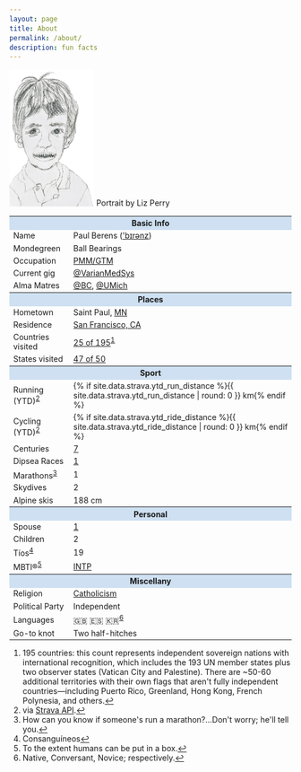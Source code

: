 ```yaml
---
layout: page
title: About
permalink: /about/
description: fun facts
---
```

<p><img src="/assets/images/pmb.portrait.png" alt="portrait" style="width: 30%;">
<span class="muted small">Portrait by Liz Perry</span>

<table>
  <tbody>
    <tr>
      <th colspan="2" style="text-align: center; background-color: #cee0f2;">Basic Info</th>
    </tr>
    <tr>
      <td style="text-align: left">Name</td>
      <td style="text-align: left">Paul Berens (<a href="/assets/audio/berens.mp3">'b&#x026A;r&#x0259;nz</a>)</td>
    </tr>
    <tr>
      <td style="text-align: left">Mondegreen</td>
      <td style="text-align: left">Ball Bearings</td>
    </tr>
    <tr>
      <td style="text-align: left">Occupation</td>
      <td style="text-align: left"><a href="/bio/">PMM/GTM</a></td>
    </tr>
    <tr>
      <td style="text-align: left">Current gig</td>
      <td style="text-align: left"><a href="https://x.com/varianmedsys" target="_blank">@VarianMedSys</a></td>
    </tr>
    <tr>
      <td style="text-align: left">Alma Matres</td>
      <td style="text-align: left"><a href="https://x.com/bostoncollege" target="_blank">@BC</a>, <a href="https://x.com/UMich" target="_blank">@UMich</a></td>
    </tr>
    <tr>
      <th colspan="2" style="text-align: center; background-color: #cee0f2;">Places</th>
    </tr>
    <tr>
      <td style="text-align: left">Hometown</td>
      <td style="text-align: left">Saint Paul, <a href="/mn/">MN</a></td>
    </tr>
    <tr>
      <td style="text-align: left">Residence</td>
      <td style="text-align: left"><a href="/sf/">San Francisco, CA</a></td>
    </tr>
    <tr>
      <td style="text-align: left">Countries visited</td>
      <td style="text-align: left"><a href="/countries/">25 of 195</a><sup id="fnref1"><a href="#fn1" title="View footnote">1</a></sup>     
      </td>
    </tr>
    <tr>
      <td style="text-align: left">States visited</td>
      <td style="text-align: left"><a href="/states/">47 of 50</a></td>
    </tr>
    <tr>
      <th colspan="2" style="text-align: center; background-color: #cee0f2;">Sport</th>
    </tr>
    <tr>
      <td style="text-align: left">Running (YTD)<sup id="fnref2"><a href="#fn2" title="View footnote">2</a></sup></td>
      <td style="text-align: left">{% if site.data.strava.ytd_run_distance %}{{ site.data.strava.ytd_run_distance | round: 0 }} km{% endif %}</td>
    </tr>
    <tr>
      <td style="text-align: left">Cycling (YTD)<sup id="fnref2"><a href="#fn2" title="View footnote">2</a></sup></td>
      <td style="text-align: left">{% if site.data.strava.ytd_ride_distance %}{{ site.data.strava.ytd_ride_distance | round: 0 }} km{% endif %}</td>
    </tr>
    <tr>
      <td style="text-align: left">Centuries</td>
      <td style="text-align: left"><a href="/centuries/">7</a></td>
    </tr>
    <tr>
      <td style="text-align: left">Dipsea Races</td>
      <td style="text-align: left"><a href="https://www.strava.com/activities/14737190977" target="_blank">1</a></td>
    </tr>
    <tr>
      <td style="text-align: left">Marathons<sup id="fnref3"><a href="#fn3" title="View footnote">3</a></sup></td>
      <td style="text-align: left">1</td>
    </tr>
    <tr>
      <td style="text-align: left">Skydives</td>
      <td style="text-align: left">2</td>
    </tr>
    <tr>
      <td style="text-align: left">Alpine skis</td>
      <td style="text-align: left">188 cm</td>
    </tr>
    <tr>
      <th colspan="2" style="text-align: center; background-color: #cee0f2;">Personal</th>
    </tr>
    <tr>
      <td style="text-align: left">Spouse</td>
      <td style="text-align: left"><a href="https://x.com/berenslisa" target="_blank">1</a></td>
    </tr>
    <tr>
      <td style="text-align: left">Children</td>
      <td style="text-align: left">2</td>
    </tr>
        <tr>
      <td style="text-align: left">Tíos<sup id="fnref4"><a href="#fn4" title="View footnote">4</a></sup></td>
      <td style="text-align: left">19</td>
    </tr>
    <tr>
      <td style="text-align: left">MBTI®<sup id="fnref5"><a href="#fn5" title="View footnote">5</a></sup></td>
      <td style="text-align: left"><a href="/personality.html">INTP</a></td>
    </tr>
    <tr>
      <th colspan="2" style="text-align: center; background-color: #cee0f2;">Miscellany</th>
    </tr>
    <tr>
      <td style="text-align: left">Religion</td>
      <td style="text-align: left"><a href="/catholic">Catholicism</a></td>
    </tr>
    <tr>
      <td style="text-align: left">Political Party</td>
      <td style="text-align: left">Independent</td>
    </tr>
    <tr>
      <td style="text-align: left">Languages</td>
      <td style="text-align: left">🇬🇧 🇪🇸 🇰🇷<sup id="fnref5"><a href="#fn6" title="View footnote">6</a></sup></td>
    </tr>
    <tr>
      <td style="text-align: left">Go-to knot</td>
      <td style="text-align: left">Two half-hitches</td>
    </tr>
  </tbody>
</table>

<ol id="footnotes">
  <li id="fn1">195 countries: this count represents independent sovereign nations with international recognition, which includes the 193 UN member states plus two observer states (Vatican City and Palestine). There are ~50-60 additional territories with their own flags that aren't fully independent countries—including Puerto Rico, Greenland, Hong Kong, French Polynesia, and others.<a href="#fnref1" title="Return to article">↩</a></li>
  <li id="fn2">via <a href="https://developers.strava.com/docs/reference/" target="_blank">Strava API</a>.<a href="#fnref2" title="Return to article">↩</a></li>
  <li id="fn3">How can you know if someone's run a marathon?...Don't worry; he'll tell you.<a href="#fnref3" title="Return to article">↩</a></li>
  <li id="fn4">Consanguíneos<a href="#fnref4" title="Return to article">↩</a></li>
  <li id="fn5">To the extent humans can be put in a box.<a href="#fnref5" title="Return to article">↩</a></li>
  <li id="fn6">Native, Conversant, Novice; respectively.<a href="#fnref6" title="Return to article">↩</a></li>  
</ol>